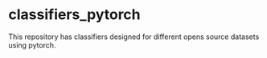 # classifiers_pytorch
This repository has classifiers designed for different opens source datasets using pytorch.
